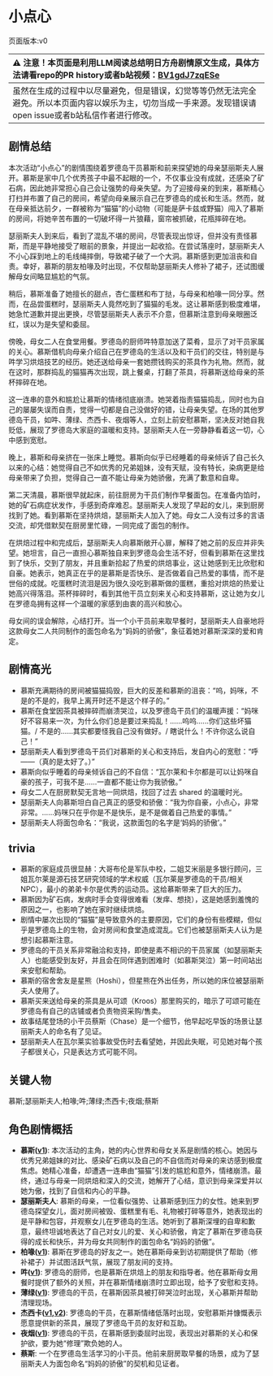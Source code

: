 # 小点心
页面版本:v0
 

| :warning: 注意！本页面是利用LLM阅读总结明日方舟剧情原文生成，具体方法请看repo的PR history或者b站视频：[BV1gdJ7zqESe](https://www.bilibili.com/video/BV1gdJ7zqESe/)         |
|:----------------------------|
| 虽然在生成的过程中以尽量避免，但是错误，幻觉等等仍然无法完全避免。所以本页面内容以娱乐为主，切勿当成一手来源。发现错误请open issue或者b站私信作者进行修改。|



## 剧情总结
本次活动“小点心”的剧情围绕着罗德岛干员慕斯和前来探望她的母亲瑟丽斯夫人展开。慕斯是家中几个优秀孩子中最不起眼的一个，不仅事业没有成就，还感染了矿石病，因此她非常担心自己会让强势的母亲失望。为了迎接母亲的到来，慕斯精心打扫并布置了自己的房间，希望向母亲展示自己在罗德岛的成长和生活。然而，就在母亲抵达前夕，一群被称为“猫猫”的小动物（可能是萨卡兹或野猫）闯入了慕斯的房间，将她辛苦布置的一切破坏得一片狼藉，窗帘被抓破，花瓶摔碎在地。

瑟丽斯夫人到来后，看到了混乱不堪的房间，尽管表现出惊讶，但并没有责怪慕斯，而是平静地接受了眼前的景象，并提出一起收拾。在尝试落座时，瑟丽斯夫人不小心踩到地上的毛线绳摔倒，导致裙子破了一个大洞。慕斯感到更加沮丧和自责。幸好，慕斯的朋友柏喙及时出现，不仅帮助瑟丽斯夫人修补了裙子，还试图缓解母女间略显尴尬的气氛。

稍后，慕斯准备了她擅长的甜点，杏仁蛋糕和布丁挞，与母亲和柏喙一同分享。然而，在品尝蛋糕时，瑟丽斯夫人竟然吃到了猫猫的毛发。这让慕斯感到极度难堪，她急忙道歉并提出更换，尽管瑟丽斯夫人表示不介意，但慕斯注意到母亲眼圈泛红，误以为是失望和委屈。

傍晚，母女二人在食堂用餐。罗德岛的厨师吽特意加送了菜肴，显示了对干员家属的关心。慕斯借机向母亲介绍自己在罗德岛的生活以及和干员们的交往，特别是与吽学习烘焙技艺的经历。她还送给母亲一套她攒钱购买的茶具作为礼物。然而，就在这时，那群捣乱的猫猫再次出现，跳上餐桌，打翻了茶具，将慕斯送给母亲的茶杯摔碎在地。

这一连串的意外和尴尬让慕斯的情绪彻底崩溃。她哭着指责猫猫捣乱，同时也为自己的屡屡失误而自责，觉得一切都是自己没做好的错，让母亲失望。在场的其他罗德岛干员，如吽、薄绿、杰西卡、夜烟等人，立刻上前安慰慕斯，坚决反对她自我贬低，展现了罗德岛大家庭的温暖和支持。瑟丽斯夫人在一旁静静看着这一切，心中感到宽慰。

晚上，慕斯和母亲挤在一张床上睡觉。慕斯向似乎已经睡着的母亲倾诉了自己长久以来的心结：她觉得自己不如优秀的兄弟姐妹，没有天赋，没有特长，染病更是给母亲带来了负担，觉得自己一直不能让母亲为她骄傲，充满了歉意和自卑。

第二天清晨，慕斯很早就起床，前往厨房为干员们制作早餐面包。在准备内馅时，她的矿石病症状发作，手感到奇痒难忍。瑟丽斯夫人发现了早起的女儿，来到厨房找到了她。看到慕斯在坚持烘焙，瑟丽斯夫人加入了她。母女二人没有过多的言语交流，却凭借默契在厨房里忙碌，一同完成了面包的制作。

在烘焙过程中和完成后，瑟丽斯夫人向慕斯敞开心扉，解释了她之前的反应并非失望。她坦言，自己一直担心慕斯独自来到罗德岛会生活不好，但看到慕斯在这里找到了快乐，交到了朋友，并且重新拾起了热爱的烘焙事业，这让她感到无比欣慰和自豪。她表示，她真正在乎的是慕斯是否快乐、是否做着自己热爱的事情，而不是世俗的成就。吃蛋糕时流泪是因为很久没吃到慕斯做的蛋糕，重拾对烘焙的热爱让她高兴得落泪。茶杯摔碎时，看到其他干员立刻来关心和支持慕斯，这让她为女儿在罗德岛拥有这样一个温暖的家感到由衷的高兴和放心。

母女间的误会解除，心结打开。当一个小干员前来取早餐时，瑟丽斯夫人自豪地将这款母女二人共同制作的面包命名为“妈妈的骄傲”，象征着她对慕斯深深的爱和肯定。
## 剧情高光
*   慕斯充满期待的房间被猫猫捣毁，巨大的反差和慕斯的沮丧：“呜，妈咪，不是的不是的，我早上离开时还不是这个样子的。”
*   慕斯在食堂因茶具被摔碎而崩溃哭泣，以及罗德岛干员们的温暖声援：“妈咪好不容易来一次，为什么你们总是要过来捣乱！......呜呜......你们这些坏猫猫。/ 不是的......其实都要怪我自己没有做好。/ 瞎说什么！不许你这么说自己！”
*   瑟丽斯夫人看到罗德岛干员们对慕斯的关心和支持后，发自内心的宽慰：“呼——（真的是太好了。）”
*   慕斯向似乎睡着的母亲倾诉自己的不自信：“瓦尔莱和卡尔都是可以让妈咪自豪的孩子，可我不是......一直都不能让你为我骄傲。”
*   母女二人在厨房默契无言地一同烘焙，找回了过去 shared 的温暖时光。
*   瑟丽斯夫人向慕斯坦白自己真正的感受和骄傲：“我为你自豪，小点心，非常非常。......妈咪只在乎你是不是快乐，是不是做着自己热爱的事情。”
*   瑟丽斯夫人将面包命名：“我说，这款面包的名字是‘妈妈的骄傲’。”
## trivia
*   慕斯的家庭成员很显赫：大哥布伦是军队中校，二姐艾米丽是多银行顾问，三姐瓦尔莱是源石技艺研究领域的学术权威（瓦尔莱是罗德岛的干员/相关NPC），最小的弟弟卡尔是优秀的运动员。这给慕斯带来了巨大的压力。
*   慕斯因为矿石病，发病时手会变得很难看（发痒、想挠），这是她感到羞愧的原因之一，也影响了她在家时继续烘焙。
*   剧情中屡次出现的“猫猫”是导致意外的主要原因，它们的身份有些模糊，但似乎是罗德岛上的生物，会对房间和食堂造成混乱。它们也被瑟丽斯夫人认为是想引起慕斯注意。
*   罗德岛的干员关系非常融洽和支持，即使是素不相识的干员家属（如瑟丽斯夫人）也能感受到友好，并且会在同伴遇到困难时（如慕斯哭泣）第一时间站出来安慰和帮助。
*   慕斯的宿舍舍友是星熊（Hoshi），但星熊在外出任务，所以她的床位被瑟丽斯夫人使用了。
*   慕斯买来送给母亲的茶具是从可颂（Kroos）那里购买的，暗示了可颂可能在罗德岛有自己的店铺或者负责物资采购/售卖。
*   故事结尾登场的小干员蔡斯（Chase）是一个细节，他早起吃早饭的场景让瑟丽斯夫人的命名有了见证。
*   瑟丽斯夫人在瓦尔莱实验事故受伤时去看望她，并因此失眠，可见她对每个孩子都很关心，只是表达方式可能不同。
## 关键人物
慕斯;瑟丽斯夫人;柏喙;吽;薄绿;杰西卡;夜烟;蔡斯
## 角色剧情概括
-   **慕斯([v1](../chars/char_185_frncat.md))**: 本次活动的主角，她的内心世界和母女关系是剧情的核心。她因与优秀兄弟姐妹的对比、感染矿石病以及自己的不自信而对母亲的来访感到极度焦虑。她精心准备，却遭遇一连串由“猫猫”引发的尴尬和意外，情绪崩溃。最终，通过与母亲一同烘焙和深入的交流，她解开了心结，意识到母亲深爱并以她为傲，找到了自信和内心的平静。
-   **瑟丽斯夫人**: 慕斯的母亲，一位看似强势、让慕斯感到压力的女性。她来到罗德岛探望女儿，面对房间被毁、蛋糕里有毛、礼物被打碎等意外，她表现出的是平静和包容，并观察女儿在罗德岛的生活。她听到了慕斯深埋的自卑和歉意，最终坦诚地表达了自己对女儿的爱、关心和骄傲，肯定了慕斯在罗德岛获得的成长和快乐，并为母女共同制作的面包命名“妈妈的骄傲”。
-   **柏喙([v1](../chars/char_252_bibeak.md))**: 慕斯在罗德岛的好友之一。她在慕斯母亲到访初期提供了帮助（修补裙子）并试图活跃气氛，展现了朋友间的支持。
-   **吽([v1](../chars/char_226_hmau.md))**: 罗德岛的厨师，也是慕斯在烘焙上的朋友和指导者。他在慕斯母女用餐时提供了额外的关照，并在慕斯情绪崩溃时立即出现，给予了安慰和支持。
-   **薄绿([v1](../chars/char_388_mint.md))**: 罗德岛的干员，在慕斯因茶具被打碎哭泣时出现，关心慕斯并帮助清理现场。
-   **杰西卡([v1](../chars/char_235_jesica.md),[v2](../char_v3/char_235_jesica.md))**: 罗德岛的干员，在慕斯情绪低落时出现，安慰慕斯并慷慨表示愿意提供新的茶具，展现了罗德岛干员的友好和互助。
-   **夜烟([v1](../chars/char_141_nights.md))**: 罗德岛的干员，在慕斯感到委屈时出现，表现出对慕斯的关心和保护欲，要为她“修理”欺负她的人。
-   **蔡斯**: 一个在罗德岛生活学习的小干员。他前来厨房取早餐的场景，成为了瑟丽斯夫人为面包命名“妈妈的骄傲”的契机和见证者。